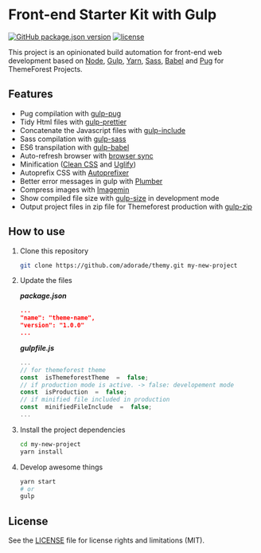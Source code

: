 # Front-end Starter Kit with Gulp

[![GitHub package.json version](https://img.shields.io/github/package-json/v/adorade/themy.svg?label=&color=green&logo=github)](https://github.com/adorade/themy/blob/master/package.json)
[![license](https://img.shields.io/github/license/adorade/themy.svg?label=)](https://mit-license.org)

This project is an opinionated build automation for front-end web development based on [Node](https://nodejs.org/), [Gulp](http://gulpjs.com/), [Yarn](https://yarnpkg.com/), [Sass](http://sass-lang.com/), [Babel](https://babeljs.io/) and [Pug](https://pugjs.org/) for ThemeForest Projects.

## Features

- Pug compilation with [gulp-pug](https://www.npmjs.com/package/gulp-pug)
- Tidy Html files with [gulp-prettier](https://www.npmjs.com/package/gulp-prettier)
- Concatenate the Javascript files with [gulp-include](https://www.npmjs.com/package/gulp-include)
- Sass compilation with [gulp-sass](https://www.npmjs.com/package/gulp-sass)
- ES6 transpilation with [gulp-babel](https://www.npmjs.com/package/gulp-babel)
- Auto-refresh browser with [browser sync](https://www.npmjs.com/package/browser-sync)
- Minification ([Clean CSS](https://www.npmjs.com/package/gulp-clean-css) and [Uglify](https://www.npmjs.com/package/gulp-uglify))
- Autoprefix CSS with [Autoprefixer](https://www.npmjs.com/package/gulp-autoprefixer)
- Better error messages in gulp with [Plumber](https://www.npmjs.com/package/gulp-plumber)
- Compress images with [Imagemin](https://www.npmjs.com/package/gulp-imagemin)
- Show compiled file size with [gulp-size](https://www.npmjs.com/package/gulp-size) in development mode
- Output project files in zip file for Themeforest production with [gulp-zip](https://www.npmjs.com/package/gulp-zip)

## How to use

1. Clone this repository

    ```bash
    git clone https://github.com/adorade/themy.git my-new-project
    ```

2. Update the files

    **_package.json_**

    ```json
    ...
    "name": "theme-name",
    "version": "1.0.0"
    ...
    ```

    **_gulpfile.js_**

    ```javascript
    ...
    // for themeforest theme
    const  isThemeforestTheme  =  false;
    // if production mode is active. -> false: developement mode
    const  isProduction  =  false;
    // if minified file included in production
    const  minifiedFileInclude  =  false;
    ...
    ```

3. Install the project dependencies

    ```bash
    cd my-new-project
    yarn install
    ```

4. Develop awesome things

    ```bash
    yarn start
    # or
    gulp
    ```
  
## License  
  
See the [LICENSE](LICENSE) file for license rights and limitations (MIT).
